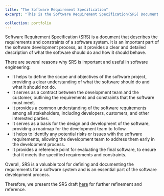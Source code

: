 ```yaml
---
title: "The Software Requirement Specification"
excerpt: "This is the Software Requirement Specification(SRS) Document for the requirement Engineering <br/><img src='/images/srs.png'>"

collection: portfolio
---
```


Software Requirement Specification (SRS) is a document that describes the requirements and constraints of a software system. It is an important part of the software development process, as it provides a clear and detailed description of what the software should do and how it should behave.

There are several reasons why SRS is important and useful in software engineering:

- It helps to define the scope and objectives of the software project, providing a clear understanding of what the software should do and what it should not do.
- It serves as a contract between the development team and the customer, outlining the requirements and constraints that the software must meet.
- It provides a common understanding of the software requirements among all stakeholders, including developers, customers, and other interested parties.
- It serves as a basis for the design and development of the software, providing a roadmap for the development team to follow.
- It helps to identify any potential risks or issues with the software requirements, allowing the development team to address them early in the development process.
- It provides a reference point for evaluating the final software, to ensure that it meets the specified requirements and constraints.

Overall, SRS is a valuable tool for defining and documenting the requirements for a software system and is an essential part of the software development process.

Therefore, we present the SRS draft [here](../../files/srs.pdf) for further refinement and reference.
